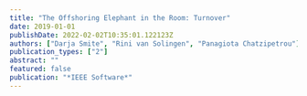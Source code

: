 ```yaml
---
title: "The Offshoring Elephant in the Room: Turnover"
date: 2019-01-01
publishDate: 2022-02-02T10:35:01.122123Z
authors: ["Darja Smite", "Rini van Solingen", "Panagiota Chatzipetrou"]
publication_types: ["2"]
abstract: ""
featured: false
publication: "*IEEE Software*"
---
```


